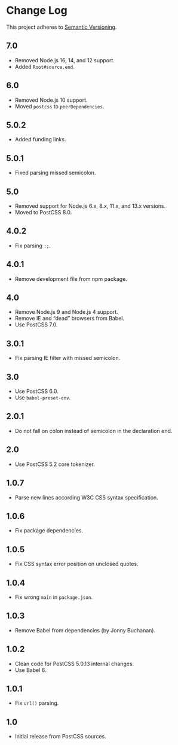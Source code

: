 # Change Log
This project adheres to [Semantic Versioning](http://semver.org/).

## 7.0
* Removed Node.js 16, 14, and 12 support.
* Added `Root#source.end`.

## 6.0
* Removed Node.js 10 support.
* Moved `postcss` to `peerDependencies`.

## 5.0.2
* Added funding links.

## 5.0.1
* Fixed parsing missed semicolon.

## 5.0
* Removed support for Node.js 6.x, 8.x, 11.x, and 13.x versions.
* Moved to PostCSS 8.0.

## 4.0.2
* Fix parsing `:;`.

## 4.0.1
* Remove development file from npm package.

## 4.0
* Remove Node.js 9 and Node.js 4 support.
* Remove IE and “dead” browsers from Babel.
* Use PostCSS 7.0.

## 3.0.1
* Fix parsing IE filter with missed semicolon.

## 3.0
* Use PostCSS 6.0.
* Use `babel-preset-env`.

## 2.0.1
* Do not fall on colon instead of semicolon in the declaration end.

## 2.0
* Use PostCSS 5.2 core tokenizer.

## 1.0.7
* Parse new lines according W3C CSS syntax specification.

## 1.0.6
* Fix package dependencies.

## 1.0.5
* Fix CSS syntax error position on unclosed quotes.

## 1.0.4
* Fix wrong `main` in `package.json`.

## 1.0.3
* Remove Babel from dependencies (by Jonny Buchanan).

## 1.0.2
* Clean code for PostCSS 5.0.13 internal changes.
* Use Babel 6.

## 1.0.1
* Fix `url()` parsing.

## 1.0
* Initial release from PostCSS sources.
